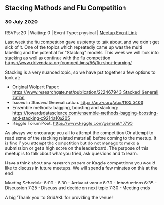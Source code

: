 ## Stacking Methods and Flu Competition
### 30 July 2020
RSVPs: 20 | Waiting: 0 | Event Type: physical | [Meetup Event Link](https://www.meetup.com/Data-Science-Discussion-Auckland/events/271550920)

Last week the flu competition gave us plenty to talk about, and we didn't get sick of it. One of the topics which repeatedly came up was the multi labelling and the potential for "Stacking" models. This week we will look into stacking as well as continue with the flu competition https://www.drivendata.org/competitions/66/flu-shot-learning/

Stacking is a very nuanced topic, so we have put together a few options to look at:
- Original Wolpert Paper: https://www.researchgate.net/publication/222467943_Stacked_Generalization
- Issues in Stacked Generalization: https://arxiv.org/abs/1105.5466
- Ensemble methods: bagging, boosting and stacking: https://towardsdatascience.com/ensemble-methods-bagging-boosting-and-stacking-c9214a10a205
- Kaggle Forum Post: https://www.kaggle.com/general/18793

As always we encourage you all to attempt the competition (Or attempt to read some of the stacking related material) before coming to the meetup. It is fine if you attempt the competition but do not manage to make a submission or get a high score on the leaderboard. The purpose of this meetup is to talk about what you tried, ask questions and to learn.

Have a think about any research papers or Kaggle competitions you would like to discuss in future meetups. We will spend a few minutes on this at the end

Meeting Schedule:
6:00 - 6:30 - Arrive at venue
6:30 - Introductions
6:35 - Discussion
7:25 - Discuss and decide on next topic
7:30 - Meeting ends

A big 'Thank you' to GridAKL for providing the venue!

